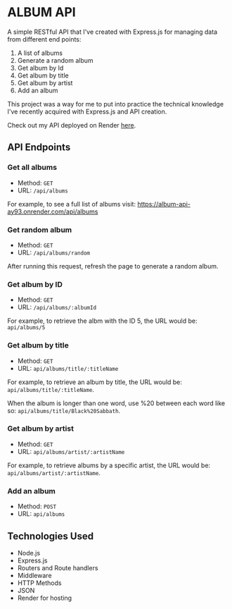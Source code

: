 # ALBUM API

A simple RESTful API that I've created with Express.js for managing data from different end points:

1. A list of albums
2. Generate a random album
3. Get album by Id
4. Get album by title
5. Get album by artist
6. Add an album

This project was a way for me to put into practice the technical knowledge I've recently acquired with Express.js and API creation.

Check out my API deployed on Render [here](https://album-api-ay93.onrender.com/).

## API Endpoints

### Get all albums

- Method: `GET`
- URL: `/api/albums`

For example, to see a full list of albums visit: https://album-api-ay93.onrender.com/api/albums

### Get random album

- Method: `GET`
- URL: `/api/albums/random`

After running this request, refresh the page to generate a random album.

### Get album by ID

- Method: `GET`
- URL: `/api/albums/:albumId`

For example, to retrieve the albm with the ID 5, the URL would be: `api/albums/5`

### Get album by title

- Method: `GET`
- URL: `api/albums/title/:titleName`

For example, to retrieve an album by title, the URL would be: `api/albums/title/:titleName`.

When the album is longer than one word, use %20 between each word like so: `api/albums/title/Black%20Sabbath`.

### Get album by artist

- Method: `GET`
- URL: `api/albums/artist/:artistName`

For example, to retrieve albums by a specific artist, the URL would be: `api/albums/artist/:artistName`.

### Add an album

- Method: `POST`
- URL: `api/albums`

## Technologies Used

- Node.js
- Express.js
- Routers and Route handlers
- Middleware
- HTTP Methods
- JSON
- Render for hosting
